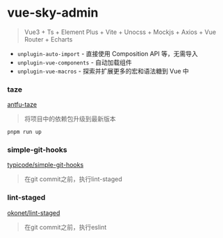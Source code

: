 # vue-sky-admin

> Vue3 + Ts + Element Plus + Vite + Unocss + Mockjs + Axios + Vue Router + Echarts

+ `unplugin-auto-import` - 直接使用 Composition API 等，无需导入
+ `unplugin-vue-components` - 自动加载组件
+ `unplugin-vue-macros` - 探索并扩展更多的宏和语法糖到 Vue 中

### taze
[antfu-taze](https://github.com/antfu/taze)
> 将项目中的依赖包升级到最新版本

```bash
pnpm run up
```

### simple-git-hooks
[typicode/simple-git-hooks](https://github.com/toplenboren/simple-git-hooks)
> 在git commit之前，执行lint-staged


### lint-staged
[okonet/lint-staged](https://github.com/okonet/lint-stagedhttps://github.com/okonet/lint-staged)
> 在git commit之前，执行eslint
